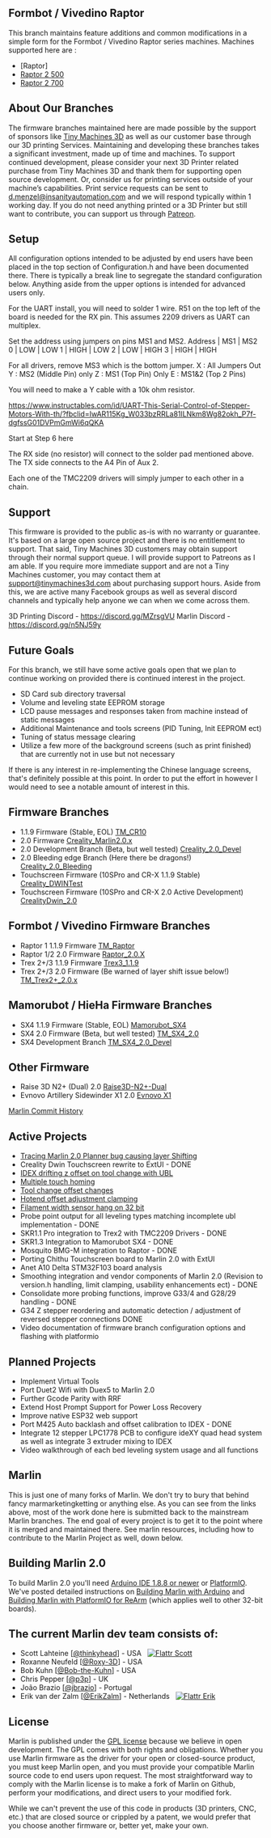 ## Formbot / Vivedino Raptor

This branch maintains feature additions and common modifications in a simple form for the Formbot / Vivedino Raptor series machines. Machines supported here are :

- [Raptor]
- [Raptor 2 500](http://bit.ly/3aEVW1S)
- [Raptor 2 700](http://bit.ly/37W0wpz)


## About Our Branches

The firmware branches maintained here are made possible by the support of sponsors like [Tiny Machines 3D](https://www.tinymachines3d.com/?rfsn=3419592.cc302fe) as well as our customer base through our 3D printing Services. Maintaining and developing these branches takes a significant investment, made up of time and machines. To support continued development, please consider your next 3D Printer related purchase from Tiny Machines 3D and thank them for supporting open source development. Or, consider us for printing services outside of your machine’s capabilities. Print service requests can be sent to d.menzel@insanityautomation.com and we will respond typically within 1 working day. If you do not need anything printed or a 3D Printer but still want to contribute, you can support us through [Patreon](https://www.patreon.com/InsanityAutomation).

## Setup

All configuration options intended to be adjusted by end users have been placed in the top section of Configuration.h and have been documented there. There is typically a break line to segregate the standard configuration below. Anything aside from the upper options is intended for advanced users only.

For the UART install, you will need to solder 1 wire. R51 on the top left of the board is needed for the RX pin. This assumes 2209 drivers as UART can multiplex.

Set the address using jumpers on pins MS1 and MS2.
Address | MS1  | MS2
       0 | LOW  | LOW
       1 | HIGH | LOW
       2 | LOW  | HIGH
       3 | HIGH | HIGH

For all drivers, remove MS3 which is the bottom jumper.
X : All Jumpers Out
Y : MS2 (Middle Pin) only
Z : MS1 (Top Pin) Only
E : MS1&2 (Top 2 Pins)

You will need to make a Y cable with a 10k ohm resistor.

https://www.instructables.com/id/UART-This-Serial-Control-of-Stepper-Motors-With-th/?fbclid=IwAR115Kg_W033bzRRLa81lLNkm8Wg82okh_P7f-dgfssG01DVPmGmWi6qQKA

Start at Step 6 here

The RX side (no resistor) will connect to the solder pad mentioned above. The TX side connects to the A4 Pin of Aux 2.

Each one of the TMC2209 drivers will simply jumper to each other in a chain.


## Support

This firmware is provided to the public as-is with no warranty or guarantee. It's based on a large open source project and there is no entitlement to support. That said, Tiny Machines 3D customers may obtain support through their normal support queue. I will provide support to Patreons as I am able. If you require more immediate support and are not a Tiny Machines customer, you may contact them at support@tinymachines3d.com about purchasing support hours. Aside from this, we are active many Facebook groups as well as several discord channels and typically help anyone we can when we come across them.

3D Printing Discord - https://discord.gg/MZrsgVU
Marlin Discord - https://discord.gg/n5NJ59y

## Future Goals

For this branch, we still have some active goals open that we plan to continue working on provided there is continued interest in the project.
- SD Card sub directory traversal
- Volume and leveling state EEPROM storage
- LCD pause messages and responses taken from machine instead of static messages
- Additional Maintenance and tools screens (PID Tuning, Init EEPROM ect)
- Tuning of status message clearing
- Utilize a few more of the background screens (such as print finished) that are currently not in use but not necessary

If there is any interest in re-implementing the Chinese language screens, that's definitely possible at this point. In order to put the effort in however I would need to see a notable amount of interest in this.


## Firmware Branches
  - 1.1.9 Firmware (Stable, EOL) [TM_CR10](https://github.com/InsanityAutomation/Marlin/tree/TM_CR10)
  - 2.0 Firmware [Creality_Marlin2.0.x](https://github.com/InsanityAutomation/Marlin/tree/Creality_Marlin2.0.x)
  - 2.0 Development Branch (Beta, but well tested) [Creality_2.0_Devel](https://github.com/InsanityAutomation/Marlin/tree/Creality_2.0_Devel)
  - 2.0 Bleeding edge Branch (Here there be dragons!) [Creality_2.0_Bleeding](https://github.com/InsanityAutomation/Marlin/tree/Creality_2.0_Bleeding)
  - Touchscreen Firmware (10SPro and CR-X 1.1.9 Stable) [Creality_DWINTest](https://github.com/InsanityAutomation/Marlin/tree/Creality_DWINTest)
  - Touchscreen Firmware (10SPro and CR-X 2.0 Active Development) [CrealityDwin_2.0](https://github.com/InsanityAutomation/Marlin/tree/CrealityDwin_2.0)
## Formbot / Vivedino Firmware Branches
  - Raptor 1 1.1.9 Firmware [TM_Raptor](https://github.com/InsanityAutomation/Marlin/tree/TM_Raptor)
  - Raptor 1/2 2.0 Firmware [Raptor_2.0.X](https://github.com/InsanityAutomation/Marlin/tree/Raptor_2.0.X)
  - Trex 2+/3 1.1.9 Firmware [Trex3_1.1.9](https://github.com/InsanityAutomation/Marlin/tree/Trex3_1.1.9)
  - Trex 2+/3 2.0 Firmware (Be warned of layer shift issue below!) [TM_Trex2+_2.0.x](https://github.com/InsanityAutomation/Marlin/tree/TM_Trex2+_2.0.x)
## Mamorubot / HieHa Firmware Branches
  - SX4 1.1.9 Firmware (Stable, EOL) [Mamorubot_SX4]( https://github.com/InsanityAutomation/Marlin/tree/Mamorubot_SX4)
  - SX4 2.0 Firmware (Beta, but well tested) [TM_SX4_2.0](https://github.com/InsanityAutomation/Marlin/tree/TM_SX4_2.0)
  - SX4 Development Branch [TM_SX4_2.0_Devel](https://github.com/InsanityAutomation/Marlin/tree/TM_SX4_2.0_Devel)
## Other Firmware
  - Raise 3D N2+ (Dual) 2.0 [Raise3D-N2+-Dual](https://github.com/InsanityAutomation/Marlin/tree/Raise3D-N2+-Dual)
  - Evnovo Artillery Sidewinder X1 2.0 [Evnovo X1](https://github.com/InsanityAutomation/Marlin/tree/ArtilleryX1_2.0_Devel)

[Marlin Commit History](https://github.com/MarlinFirmware/Marlin/pulls?q=is%3Apr+is%3Aclosed+author%3AInsanityAutomation)

## Active Projects
  - [Tracing Marlin 2.0 Planner bug causing layer Shifting](https://github.com/MarlinFirmware/Marlin/issues/12403)
  - Creality Dwin Touchscreen rewrite to ExtUI - DONE
  - [IDEX drifting z offset on tool change with UBL](https://github.com/MarlinFirmware/Marlin/issues/13817)
  - [Multiple touch homing](https://github.com/MarlinFirmware/Marlin/issues/9802)
  - [Tool change offset changes](https://github.com/MarlinFirmware/Marlin/issues/12568)
  - [Hotend offset adjustment clamping](https://github.com/MarlinFirmware/Marlin/pull/13669)
  - [Filament width sensor hang on 32 bit](https://github.com/MarlinFirmware/Marlin/issues/13701)
  - Probe point output for all leveling types matching incomplete ubl implementation - DONE
  - SKR1.1 Pro integration to Trex2 with TMC2209 Drivers - DONE
  - SKR1.3 Integration to Mamorubot SX4 - DONE
  - Mosquito BMG-M integration to Raptor - DONE
  - Porting Chithu Touchscreen board to Marlin 2.0 with ExtUI
  - Anet A10 Delta STM32F103 board analysis
  - Smoothing integration and vendor components of Marlin 2.0 (Revision to version.h handling, limit clamping, usability enhancements ect) - DONE
  - Consolidate more probing functions, improve G33/4 and G28/29 handling - DONE
  - G34 Z stepper reordering and automatic detection / adjustment of reversed stepper connections DONE
  - Video documentation of firmware branch configuration options and flashing with platformio
## Planned Projects
  - Implement Virtual Tools
  - Port Duet2 Wifi with Duex5 to Marlin 2.0
  - Further Gcode Parity with RRF
  - Extend Host Prompt Support for Power Loss Recovery
  - Improve native ESP32 web support
  - Port M425 Auto backlash and offset calibration to IDEX - DONE
  - Integrate 12 stepper LPC1778 PCB to configure ideXY quad head system as well as integrate 3 extruder mixing to IDEX
  - Video walkthrough of each bed leveling system usage and all functions

## Marlin
This is just one of many forks of Marlin. We don't try to bury that behind fancy marmarketingketting or anything else. As you can see from the links above, most of the work done here is submitted back to the mainstream Marlin branches. The end goal of every project is to get it to the point where it is merged and maintained there. See marlin resources, including how to contribute to the Marlin Project as well, down below.

## Building Marlin 2.0

To build Marlin 2.0 you'll need [Arduino IDE 1.8.8 or newer](https://www.arduino.cc/en/main/software) or [PlatformIO](http://docs.platformio.org/en/latest/ide.html#platformio-ide). We've posted detailed instructions on [Building Marlin with Arduino](http://marlinfw.org/docs/basics/install_arduino.html) and [Building Marlin with PlatformIO for ReArm](http://marlinfw.org/docs/basics/install_rearm.html) (which applies well to other 32-bit boards).


## The current Marlin dev team consists of:

 - Scott Lahteine [[@thinkyhead](https://github.com/thinkyhead)] - USA &nbsp; [![Flattr Scott](http://api.flattr.com/button/flattr-badge-large.png)](https://flattr.com/submit/auto?user_id=thinkyhead&url=https://github.com/MarlinFirmware/Marlin&title=Marlin&language=&tags=github&category=software)
 - Roxanne Neufeld [[@Roxy-3D](https://github.com/Roxy-3D)] - USA
 - Bob Kuhn [[@Bob-the-Kuhn](https://github.com/Bob-the-Kuhn)] - USA
 - Chris Pepper [[@p3p](https://github.com/p3p)] - UK
 - João Brazio [[@jbrazio](https://github.com/jbrazio)] - Portugal
 - Erik van der Zalm [[@ErikZalm](https://github.com/ErikZalm)] - Netherlands &nbsp; [![Flattr Erik](http://api.flattr.com/button/flattr-badge-large.png)](https://flattr.com/submit/auto?user_id=ErikZalm&url=https://github.com/MarlinFirmware/Marlin&title=Marlin&language=&tags=github&category=software)

## License

Marlin is published under the [GPL license](/LICENSE) because we believe in open development. The GPL comes with both rights and obligations. Whether you use Marlin firmware as the driver for your open or closed-source product, you must keep Marlin open, and you must provide your compatible Marlin source code to end users upon request. The most straightforward way to comply with the Marlin license is to make a fork of Marlin on Github, perform your modifications, and direct users to your modified fork.

While we can't prevent the use of this code in products (3D printers, CNC, etc.) that are closed source or crippled by a patent, we would prefer that you choose another firmware or, better yet, make your own.
